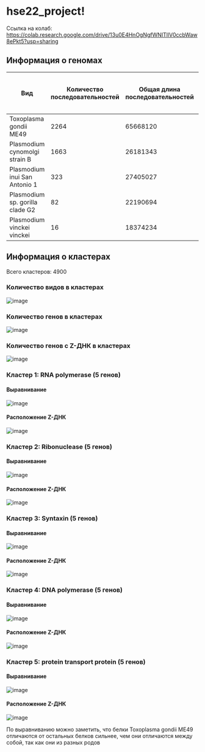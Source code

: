 # hse22_project!
Ссылка на колаб: https://colab.research.google.com/drive/13u0E4HnOgNgfWNITllV0ccbWaw8ePkt5?usp=sharing

## Информация о геномах
| Вид                             | Количество последовательностей | Общая длина последовательностей | Количество аннотированных генов | Доля аннотированных генов в геноме | Кол-во участков с zh-score >500 | Общая участков с zh-score >500 |
|---------------------------------|--------------------------------|---------------------------------|---------------------------------|------------------------------------|---------------------------------|--------------------------------|
| Toxoplasma gondii ME49          | 2264                           | 65668120                        | 8925                            | 75.64%                             | 381925                          | 3873316                        |
| Plasmodium cynomolgi strain B   | 1663                           | 26181343                        | 5776                            | 48.17%                             | 112590                          | 1189134                        |
| Plasmodium inui San Antonio 1   | 323                            | 27405027                        | 5879                            | 47.45%                             | 82675                           | 863776                         |
| Plasmodium sp. gorilla clade G2 | 82                             | 22190694                        | 5565                            | 62.02%                             | 2705                            | 29804                          |
| Plasmodium vinckei vinckei      | 16                             | 18374234                        | 5147                            | 62.39%                             | 4731                            | 52802                          |

## Информация о кластерах
Всего кластеров: 4900
### Количество видов в кластерах
![image](https://user-images.githubusercontent.com/44118364/174442148-04c606b5-f6e8-4256-9f68-660f2883fd75.png)

### Количество генов в кластерах
![image](https://user-images.githubusercontent.com/44118364/174442159-5548a6e4-5527-44d8-b726-ff153161c232.png)

### Количество генов с Z-ДНК в кластерах
![image](https://user-images.githubusercontent.com/44118364/174442176-ad6cd438-e5b7-46c5-8a11-4c88f90f380b.png)
### Кластер 1: RNA polymerase (5 генов)
#### Выравнивание
![image](https://user-images.githubusercontent.com/44118364/174442438-77033fe7-0da9-4b33-a33e-f43f2cbb7b32.png)
#### Расположение Z-ДНК
![image](https://user-images.githubusercontent.com/44118364/174440027-79d20ab9-35a5-4a74-822f-f8d0238d7099.png)
### Кластер 2: Ribonuclease (5 генов)
#### Выравнивание
![image](https://user-images.githubusercontent.com/44118364/174442481-5903a864-ca24-4b8e-9d3e-3a176f26deac.png)
#### Расположение Z-ДНК
![image](https://user-images.githubusercontent.com/44118364/174440055-5b625f0c-0865-4592-a439-29506a3d66e5.png)
### Кластер 3: Syntaxin (5 генов)
#### Выравнивание
![image](https://user-images.githubusercontent.com/44118364/174442490-36db20a5-2f1f-4595-b835-ae9483a91a56.png)
#### Расположение Z-ДНК
![image](https://user-images.githubusercontent.com/44118364/174440064-441f097c-ceb8-406f-a9c1-8ee7ac2e7535.png)
### Кластер 4: DNA polymerase (5 генов)
#### Выравнивание
![image](https://user-images.githubusercontent.com/44118364/174442500-bb436c46-cba7-4ea7-ae35-67aaabf97cf1.png)
#### Расположение Z-ДНК
![image](https://user-images.githubusercontent.com/44118364/174440073-100efaf5-5107-407e-ae82-084af8eff5c0.png)
### Кластер 5: protein transport protein (5 генов)
#### Выравнивание
![image](https://user-images.githubusercontent.com/44118364/174442508-298aaa15-f331-4c3e-a495-bebb4da789aa.png)
#### Расположение Z-ДНК
![image](https://user-images.githubusercontent.com/44118364/174440077-dd507975-73c8-4ded-bcda-c7875738fcf3.png)

По выравниванию можно заметить, что белки Toxoplasma gondii ME49 отличаются от остальных белков сильнее, чем они отличаются между собой, так как они из разных родов
